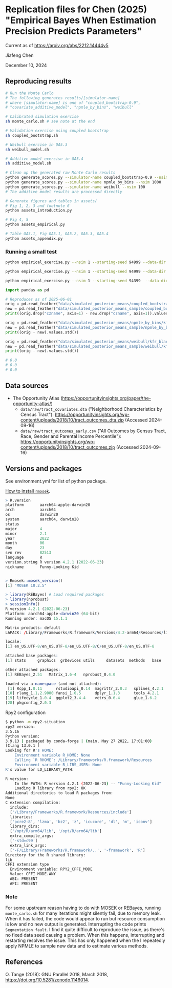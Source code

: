 # Replication files for Chen (2025) "Empirical Bayes When Estimation Precision Predicts Parameters"

Current as of https://arxiv.org/abs/2212.14444v5

Jiafeng Chen

December 10, 2024

## Reproducing results

```bash
# Run the Monte Carlo
# The following generates results/[simulator-name]
# where [simulator-name] is one of "coupled_bootstrap-0.9",
# "covariate_additive_model", "npmle_by_bins", "weibull"

# Calibrated simulation exercise
sh monte_carlo.sh # see note at the end

# Validation exercise using coupled bootstrap
sh coupled_bootstrap.sh

# Weibull exercise in OA5.3
sh weibull_model.sh

# Additive model exercise in OA5.4
sh additive_model.sh

# Clean up the generated raw Monte Carlo results
python generate_scores.py --simulator-name coupled_bootstrap-0.9 --nsim 1000
python generate_scores.py --simulator-name npmle_by_bins --nsim 1000
python generate_scores.py --simulator-name weibull --nsim 100
# The additive model results are processed directly

# Generate figures and tables in assets/
# Fig 1, 2, 3 and footnote 6
python assets_introduction.py

# Fig 4, 5
python assets_empirical.py

# Table OA5.1, Fig OA5.1, OA5.2, OA5.3, OA5.4
python assets_appendix.py
```


### Running a small test
```bash
python empirical_exercise.py --nsim 1 --starting-seed 94999 --data-dir "data/simulated_posterior_means_sample" --simulator-name npmle_by_bins --methods all --est_var kfr_black_pooled_p25

python empirical_exercise.py --nsim 1 --starting-seed 94999 --data-dir "data/simulated_posterior_means_sample" --simulator-name coupled_bootstrap-0.9 --methods all --est_var kfr_black_pooled_p25

python empirical_exercise.py --nsim 1 --starting-seed 94399  --data-dir "data/simulated_posterior_means_sample" --simulator-name weibull --methods indep_gauss,close_npmle,close_gauss,close_gauss_parametric  --est_var kfr_black_pooled_p25
```

```python
import pandas as pd

# Reproduces as of 2025-06-01
orig = pd.read_feather("data/simulated_posterior_means/coupled_bootstrap-0.9/kfr_black_pooled_p25/94999.feather")
new = pd.read_feather("data/simulated_posterior_means_sample/coupled_bootstrap-0.9/kfr_black_pooled_p25/94999.feather")
print((orig.drop("czname", axis=1) - new.drop("czname", axis=1)).values.std())

orig = pd.read_feather("data/simulated_posterior_means/npmle_by_bins/kfr_black_pooled_p25/94999.feather")
new = pd.read_feather("data/simulated_posterior_means_sample/npmle_by_bins/kfr_black_pooled_p25/94999.feather")
print((orig - new).values.std())

orig = pd.read_feather("data/simulated_posterior_means/weibull/kfr_black_pooled_p25/94399.feather")
new = pd.read_feather("data/simulated_posterior_means_sample/weibull/kfr_black_pooled_p25/94399.feather")
print((orig - new).values.std())

# 0.0
# 0.0
# 0.0
```

## Data sources
 - The Opportunity Atlas (https://opportunityinsights.org/paper/the-opportunity-atlas/)
    + `data/raw/tract_covariates.dta` ("Neighborhood Characteristics by Census Tract"):
      https://opportunityinsights.org/wp-content/uploads/2018/10/tract_outcomes_dta.zip
      (Accessed 2024-09-16)
    + `data/raw/tract_outcomes_early.csv` ("All Outcomes by Census Tract, Race, Gender and Parental Income Percentile"):
    https://opportunityinsights.org/wp-content/uploads/2018/10/tract_outcomes.zip
    (Accessed 2024-09-16)

## Versions and packages

See environment.yml for list of python package.

[How to install `rmosek`](https://docs.mosek.com/latest/rmosek/install-interface.html).

```R
> R.version
platform       aarch64-apple-darwin20
arch           aarch64
os             darwin20
system         aarch64, darwin20
status
major          4
minor          2.1
year           2022
month          06
day            23
svn rev        82513
language       R
version.string R version 4.2.1 (2022-06-23)
nickname       Funny-Looking Kid


> Rmosek::mosek_version()
[1] "MOSEK 10.2.5"

> library(REBayes) # Load required packages
> library(nprobust)
> sessionInfo()
R version 4.2.1 (2022-06-23)
Platform: aarch64-apple-darwin20 (64-bit)
Running under: macOS 15.1.1

Matrix products: default
LAPACK: /Library/Frameworks/R.framework/Versions/4.2-arm64/Resources/lib/libRlapack.dylib

locale:
[1] en_US.UTF-8/en_US.UTF-8/en_US.UTF-8/C/en_US.UTF-8/en_US.UTF-8

attached base packages:
[1] stats     graphics  grDevices utils     datasets  methods   base

other attached packages:
[1] REBayes_2.51   Matrix_1.6-4   nprobust_0.4.0

loaded via a namespace (and not attached):
 [1] Rcpp_1.0.11      rstudioapi_0.14  magrittr_2.0.3   splines_4.2.1    tidyselect_1.2.0 munsell_0.5.0    colorspace_2.1-0 lattice_0.20-45  R6_2.5.1
[10] rlang_1.1.2.9000 fansi_1.0.5      dplyr_1.1.3      tools_4.2.1      grid_4.2.1       gtable_0.3.4     utf8_1.2.4       cli_3.6.1        tibble_3.2.1
[19] lifecycle_1.0.4  ggplot2_3.4.4    vctrs_0.6.4      glue_1.6.2       compiler_4.2.1   pillar_1.9.0     generics_0.1.3   scales_1.2.1     Rmosek_10.2.0
[28] pkgconfig_2.0.3
```

Rpy2 configuration
```bash
$ python -m rpy2.situation
rpy2 version:
3.5.16
Python version:
3.9.13 | packaged by conda-forge | (main, May 27 2022, 17:01:00)
[Clang 13.0.1 ]
Looking for R's HOME:
    Environment variable R_HOME: None
    Calling `R RHOME`: /Library/Frameworks/R.framework/Resources
    Environment variable R_LIBS_USER: None
R's value for LD_LIBRARY_PATH:

R version:
    In the PATH: R version 4.2.1 (2022-06-23) -- "Funny-Looking Kid"
    Loading R library from rpy2: OK
Additional directories to load R packages from:
None
C extension compilation:
  include:
  ['/Library/Frameworks/R.framework/Resources/include']
  libraries:
  ['pcre2-8', 'lzma', 'bz2', 'z', 'icucore', 'dl', 'm', 'iconv']
  library_dirs:
  ['/opt/R/arm64/lib', '/opt/R/arm64/lib']
  extra_compile_args:
  ['-std=c99']
  extra_link_args:
  ['-F/Library/Frameworks/R.framework/..', '-framework', 'R']
Directory for the R shared library:
lib
CFFI extension type
  Environment variable: RPY2_CFFI_MODE
  Value: CFFI_MODE.ANY
  ABI: PRESENT
  API: PRESENT
```

### Note
For some upstream reason having to do with MOSEK or REBayes, running `monte_carlo.sh` for
many iterations might silently fail, due to memory leak. When it has failed, the code
would appear to run but resource consumption is low and no new output is generated.
Interrupting the code prints `Segmentation fault`. I find it quite difficult to reproduce
the issue, as there's no fixed data seed causing a problem. When this happens,
interrupting and restarting resolves the issue. This has only happened when the I
repeatedly apply NPMLE to sample new data and to estimate various
methods.

## References

O. Tange (2018): GNU Parallel 2018, March 2018, https://doi.org/10.5281/zenodo.1146014.
